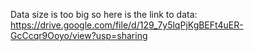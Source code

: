Data size is too big so here is the link to data: https://drive.google.com/file/d/129_7y5lqPjKgBEFt4uER-GcCcqr9Ooyo/view?usp=sharing
